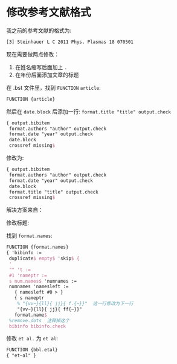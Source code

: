 # 修改参考文献格式

我之前的参考文献的格式为:

```bash
[3] Steinhauer L C 2011 Phys. Plasmas 18 070501
```

现在需要做两点修改：

1. 在姓名缩写后面加上 `.`
2. 在年份后面添加文章的标题


在 .bst 文件里，找到 `FUNCTION` `article`:

```latex
FUNCTION {article}
```

然后在 `date.block` 后添加一行: `format.title "title" output.check`

```latex
{ output.bibitem
 format.authors "author" output.check
 format.date "year" output.check
 date.block
 crossref missing$
```

修改为:

```latex
{ output.bibitem
 format.authors "author" output.check
 format.date "year" output.check
 date.block
 format.title "title" output.check
 crossref missing$
```

解决方案来自：







修改标题:

找到 `format.names`:

```latex
FUNCTION {format.names}
{ 'bibinfo :=
 duplicate$ empty$ 'skip$ {
 '
 "" 't :=
 #1 'nameptr :=
 s num.names$ 'numnames :=
 numnames 'namesleft :=
   { namesleft #0 > }
   { s nameptr
    % "{vv~}{ll}{ jj}{ f.{~}}"  这一行修改为下一行
    "{vv~}{ll}{ jj}{ ff{~}}"
   format.name$
 %remove.dots  注释掉这个
 bibinfo bibinfo.check
```





修改 `et al.` 为 `et al`:

```latex
FUNCTION {bbl.etal}
{ "et~al" }
```
<!--stackedit_data:
eyJoaXN0b3J5IjpbLTE5ODgxMTg3NTFdfQ==
-->